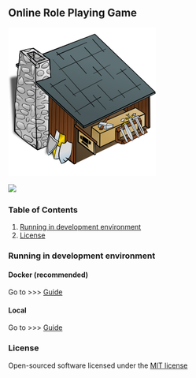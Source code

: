 
## Online Role Playing Game

![](https://raw.githubusercontent.com/mchekin/rpg/f19c452aefcbd028c7db521bd50d1cec5995b137/public/images/locations/Blacksmith-300px.png)

![](https://travis-ci.org/mchekin/rpg.svg)

### Table of Contents
1. [Running in development environment](#runningindevelopmentenvironment)
2. [License](#license)

<a name="runningindevelopmentenvironment"></a>
### Running in development environment

#### Docker (recommended)

Go to >>> [Guide](docs/docker_environment.md)

#### Local

Go to >>> [Guide](docs/local_environment.md)

<a name="license"></a>
### License
Open-sourced software licensed under the [MIT license](http://opensource.org/licenses/MIT)
